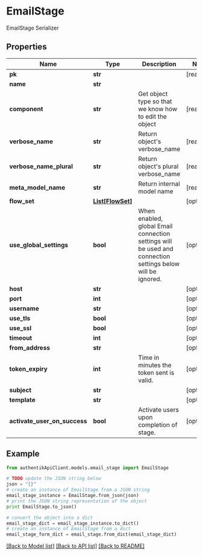 # EmailStage

EmailStage Serializer

## Properties
Name | Type | Description | Notes
------------ | ------------- | ------------- | -------------
**pk** | **str** |  | [readonly] 
**name** | **str** |  | 
**component** | **str** | Get object type so that we know how to edit the object | [readonly] 
**verbose_name** | **str** | Return object&#39;s verbose_name | [readonly] 
**verbose_name_plural** | **str** | Return object&#39;s plural verbose_name | [readonly] 
**meta_model_name** | **str** | Return internal model name | [readonly] 
**flow_set** | [**List[FlowSet]**](FlowSet.md) |  | [optional] 
**use_global_settings** | **bool** | When enabled, global Email connection settings will be used and connection settings below will be ignored. | [optional] 
**host** | **str** |  | [optional] 
**port** | **int** |  | [optional] 
**username** | **str** |  | [optional] 
**use_tls** | **bool** |  | [optional] 
**use_ssl** | **bool** |  | [optional] 
**timeout** | **int** |  | [optional] 
**from_address** | **str** |  | [optional] 
**token_expiry** | **int** | Time in minutes the token sent is valid. | [optional] 
**subject** | **str** |  | [optional] 
**template** | **str** |  | [optional] 
**activate_user_on_success** | **bool** | Activate users upon completion of stage. | [optional] 

## Example

```python
from authentikApiClient.models.email_stage import EmailStage

# TODO update the JSON string below
json = "{}"
# create an instance of EmailStage from a JSON string
email_stage_instance = EmailStage.from_json(json)
# print the JSON string representation of the object
print EmailStage.to_json()

# convert the object into a dict
email_stage_dict = email_stage_instance.to_dict()
# create an instance of EmailStage from a dict
email_stage_form_dict = email_stage.from_dict(email_stage_dict)
```
[[Back to Model list]](../README.md#documentation-for-models) [[Back to API list]](../README.md#documentation-for-api-endpoints) [[Back to README]](../README.md)


